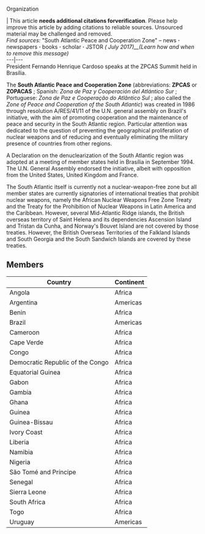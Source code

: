 Organization

| This article **needs additional citations forverification**. Please help
improve this article by adding citations to reliable sources. Unsourced
material may be challenged and removed.  
_Find sources:_ "South Atlantic Peace and Cooperation Zone" – news **·**
newspapers **·** books **·** scholar **·** JSTOR _( July 2017)__(Learn how and
when to remove this message)_  
---|---  
President Fernando Henrique Cardoso speaks at the ZPCAS Summit held in
Brasília.

The **South Atlantic Peace and Cooperation Zone** (abbreviations: **ZPCAS** or
**ZOPACAS** ; Spanish: _Zona de Paz y Cooperación del Atlántico Sur_ ;
Portuguese: _Zona de Paz e Cooperação do Atlântico Sul_ ; also called the
_Zone of Peace and Cooperation of the South Atlantic_) was created in 1986
through resolution A/RES/41/11 of the U.N. general assembly on Brazil's
initiative, with the aim of promoting cooperation and the maintenance of peace
and security in the South Atlantic region. Particular attention was dedicated
to the question of preventing the geographical proliferation of nuclear
weapons and of reducing and eventually eliminating the military presence of
countries from other regions.

A Declaration on the denuclearization of the South Atlantic region was adopted
at a meeting of member states held in Brasília in September 1994. The U.N.
General Assembly endorsed the initiative, albeit with opposition from the
United States, United Kingdom and France.

The South Atlantic itself is currently not a nuclear-weapon-free zone but all
member states are currently signatories of international treaties that
prohibit nuclear weapons, namely the African Nuclear Weapons Free Zone Treaty
and the Treaty for the Prohibition of Nuclear Weapons in Latin America and the
Caribbean. However, several Mid-Atlantic Ridge islands, the British overseas
territory of Saint Helena and its dependencies Ascension Island and Tristan da
Cunha, and Norway's Bouvet Island are not covered by those treaties. However,
the British Overseas Territories of the Falkland Islands and South Georgia and
the South Sandwich Islands are covered by these treaties.

## Members

Country | Continent   
---|---  
Angola | Africa   
Argentina | Americas   
Benin | Africa   
Brazil | Americas   
Cameroon | Africa   
Cape Verde | Africa   
Congo | Africa   
Democratic Republic of the Congo | Africa   
Equatorial Guinea | Africa   
Gabon | Africa   
Gambia | Africa   
Ghana | Africa   
Guinea | Africa   
Guinea-Bissau | Africa   
Ivory Coast | Africa   
Liberia | Africa   
Namibia | Africa   
Nigeria | Africa   
São Tomé and Príncipe | Africa   
Senegal | Africa   
Sierra Leone | Africa   
South Africa | Africa   
Togo | Africa   
Uruguay | Americas